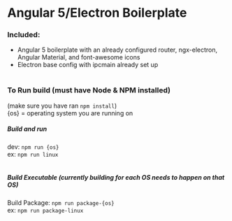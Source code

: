 

# Angular 5/Electron Boilerplate
### Included:
- Angular 5 boilerplate with an already configured router, ngx-electron, Angular Material, and font-awesome icons
- Electron base config with ipcmain already set up
<br><br>

### To Run build (must have Node & NPM installed)
(make sure you have ran `npm install`)<br>
{os} = operating system you are running on <br>
##### Build and run
dev: `npm run {os}` <br>
ex: `npm run linux`<br><br>
##### Build Executable (currently building for each OS needs to happen on that OS)
Build Package: `npm run package-{os}`<br>
ex: `npm run package-linux`
